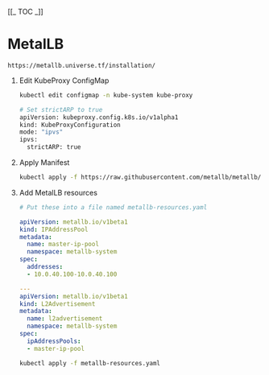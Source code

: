 [[_ TOC _]]
# MetalLB

```notes
https://metallb.universe.tf/installation/
```

1) Edit KubeProxy ConfigMap

    ```sh
    kubectl edit configmap -n kube-system kube-proxy

    # Set strictARP to true
    apiVersion: kubeproxy.config.k8s.io/v1alpha1
    kind: KubeProxyConfiguration
    mode: "ipvs"
    ipvs:
      strictARP: true

    ```

2) Apply Manifest

    ```sh
    kubectl apply -f https://raw.githubusercontent.com/metallb/metallb/v0.13.10/config/manifests/metallb-native.yaml
    ```

3) Add MetalLB resources

    ```metallb-resources.yaml
    # Put these into a file named metallb-resources.yaml

    apiVersion: metallb.io/v1beta1
    kind: IPAddressPool
    metadata:
      name: master-ip-pool
      namespace: metallb-system
    spec:
      addresses:
      - 10.0.40.100-10.0.40.100

    ---
    apiVersion: metallb.io/v1beta1
    kind: L2Advertisement
    metadata:
      name: l2advertisement
      namespace: metallb-system
    spec:
      ipAddressPools:
      - master-ip-pool 
    ```

    ```sh
    kubectl apply -f metallb-resources.yaml
    ```
